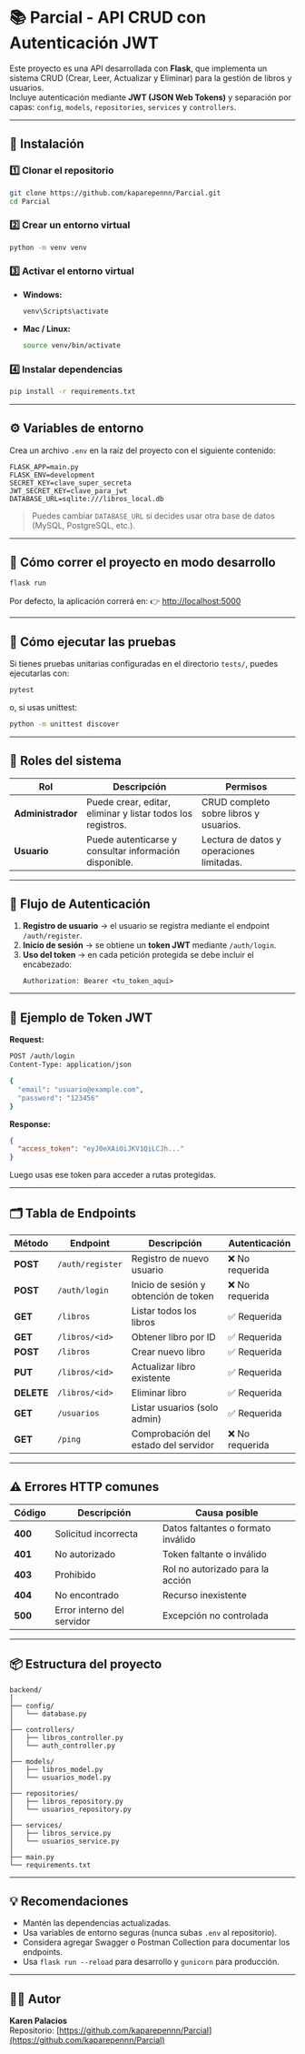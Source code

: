 # 📚 Parcial - API CRUD con Autenticación JWT

Este proyecto es una API desarrollada con **Flask**, que implementa un sistema CRUD (Crear, Leer, Actualizar y Eliminar) para la gestión de libros y usuarios.  
Incluye autenticación mediante **JWT (JSON Web Tokens)** y separación por capas: `config`, `models`, `repositories`, `services` y `controllers`.

---

## 🚀 Instalación

### 1️⃣ Clonar el repositorio
```bash
git clone https://github.com/kaparepennn/Parcial.git
cd Parcial
```

### 2️⃣ Crear un entorno virtual
```bash
python -m venv venv
```

### 3️⃣ Activar el entorno virtual
- **Windows:**
  ```bash
  venv\Scripts\activate
  ```
- **Mac / Linux:**
  ```bash
  source venv/bin/activate
  ```

### 4️⃣ Instalar dependencias
```bash
pip install -r requirements.txt
```

---

## ⚙️ Variables de entorno

Crea un archivo `.env` en la raíz del proyecto con el siguiente contenido:

```env
FLASK_APP=main.py
FLASK_ENV=development
SECRET_KEY=clave_super_secreta
JWT_SECRET_KEY=clave_para_jwt
DATABASE_URL=sqlite:///libros_local.db
```

> Puedes cambiar `DATABASE_URL` si decides usar otra base de datos (MySQL, PostgreSQL, etc.).

---

## 🧠 Cómo correr el proyecto en modo desarrollo

```bash
flask run
```

Por defecto, la aplicación correrá en:
👉 [http://localhost:5000](http://localhost:5000)

---

## 🧪 Cómo ejecutar las pruebas

Si tienes pruebas unitarias configuradas en el directorio `tests/`, puedes ejecutarlas con:

```bash
pytest
```
o, si usas unittest:
```bash
python -m unittest discover
```

---

## 👥 Roles del sistema

| Rol | Descripción | Permisos |
|-----|--------------|-----------|
| **Administrador** | Puede crear, editar, eliminar y listar todos los registros. | CRUD completo sobre libros y usuarios. |
| **Usuario** | Puede autenticarse y consultar información disponible. | Lectura de datos y operaciones limitadas. |

---

## 🔐 Flujo de Autenticación

1. **Registro de usuario** → el usuario se registra mediante el endpoint `/auth/register`.
2. **Inicio de sesión** → se obtiene un **token JWT** mediante `/auth/login`.
3. **Uso del token** → en cada petición protegida se debe incluir el encabezado:
   ```
   Authorization: Bearer <tu_token_aquí>
   ```

---

## 🧾 Ejemplo de Token JWT

**Request:**
```bash
POST /auth/login
Content-Type: application/json

{
  "email": "usuario@example.com",
  "password": "123456"
}
```

**Response:**
```json
{
  "access_token": "eyJ0eXAiOiJKV1QiLCJh..."
}
```

Luego usas ese token para acceder a rutas protegidas.

---

## 🗂️ Tabla de Endpoints

| Método | Endpoint | Descripción | Autenticación |
|--------|-----------|-------------|----------------|
| **POST** | `/auth/register` | Registro de nuevo usuario | ❌ No requerida |
| **POST** | `/auth/login` | Inicio de sesión y obtención de token | ❌ No requerida |
| **GET** | `/libros` | Listar todos los libros | ✅ Requerida |
| **GET** | `/libros/<id>` | Obtener libro por ID | ✅ Requerida |
| **POST** | `/libros` | Crear nuevo libro | ✅ Requerida |
| **PUT** | `/libros/<id>` | Actualizar libro existente | ✅ Requerida |
| **DELETE** | `/libros/<id>` | Eliminar libro | ✅ Requerida |
| **GET** | `/usuarios` | Listar usuarios (solo admin) | ✅ Requerida |
| **GET** | `/ping` | Comprobación del estado del servidor | ❌ No requerida |

---

## ⚠️ Errores HTTP comunes

| Código | Descripción | Causa posible |
|--------|--------------|----------------|
| **400** | Solicitud incorrecta | Datos faltantes o formato inválido |
| **401** | No autorizado | Token faltante o inválido |
| **403** | Prohibido | Rol no autorizado para la acción |
| **404** | No encontrado | Recurso inexistente |
| **500** | Error interno del servidor | Excepción no controlada |

---

## 📦 Estructura del proyecto

```
backend/
│
├── config/
│   └── database.py
│
├── controllers/
│   ├── libros_controller.py
│   └── auth_controller.py
│
├── models/
│   ├── libros_model.py
│   └── usuarios_model.py
│
├── repositories/
│   ├── libros_repository.py
│   └── usuarios_repository.py
│
├── services/
│   ├── libros_service.py
│   └── usuarios_service.py
│
├── main.py
└── requirements.txt
```

---

## 💡 Recomendaciones

- Mantén las dependencias actualizadas.
- Usa variables de entorno seguras (nunca subas `.env` al repositorio).
- Considera agregar Swagger o Postman Collection para documentar los endpoints.
- Usa `flask run --reload` para desarrollo y `gunicorn` para producción.

---

## 👨‍💻 Autor

**Karen Palacios**  
Repositorio: [https://github.com/kaparepennn/Parcial](https://github.com/kaparepennn/Parcial)
